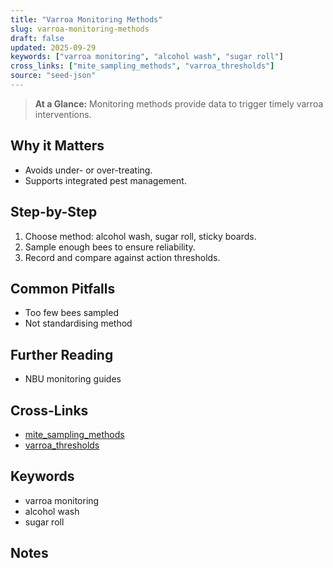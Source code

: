 ```yaml
---
title: "Varroa Monitoring Methods"
slug: varroa-monitoring-methods
draft: false
updated: 2025-09-29
keywords: ["varroa monitoring", "alcohol wash", "sugar roll"]
cross_links: ["mite_sampling_methods", "varroa_thresholds"]
source: "seed-json"
---
```


> **At a Glance:** Monitoring methods provide data to trigger timely varroa interventions.

## Why it Matters
- Avoids under- or over-treating.
- Supports integrated pest management.

## Step-by-Step
1) Choose method: alcohol wash, sugar roll, sticky boards.
2) Sample enough bees to ensure reliability.
3) Record and compare against action thresholds.

## Common Pitfalls
- Too few bees sampled
- Not standardising method

## Further Reading
- NBU monitoring guides

## Cross-Links
- [mite_sampling_methods](/topics/mite-sampling-methods/)
- [varroa_thresholds](/topics/varroa-thresholds/)

## Keywords
- varroa monitoring
- alcohol wash
- sugar roll

## Notes
